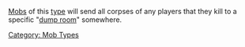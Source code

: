 [Mobs](:Category:_Mobs "wikilink") of this
[type](:Category:_Mob_Types "wikilink") will send all corpses of any
players that they kill to a specific "[dump
room](Dump_Rooms "wikilink")" somewhere.

[Category: Mob Types](Category:_Mob_Types "wikilink")
